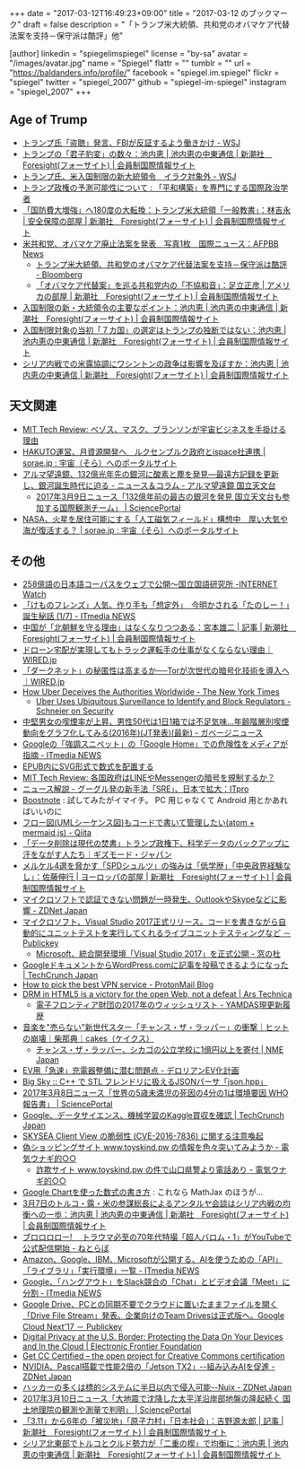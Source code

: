 +++
date = "2017-03-12T16:49:23+09:00"
title = "2017-03-12 のブックマーク"
draft = false
description = "「トランプ米大統領、共和党のオバマケア代替法案を支持－保守派は酷評」他"

[author]
  linkedin = "spiegelimspiegel"
  license = "by-sa"
  avatar = "/images/avatar.jpg"
  name = "Spiegel"
  flattr = ""
  tumblr = ""
  url = "https://baldanders.info/profile/"
  facebook = "spiegel.im.spiegel"
  flickr = "spiegel"
  twitter = "spiegel_2007"
  github = "spiegel-im-spiegel"
  instagram = "spiegel_2007"
+++

## Age of Trump

- [トランプ氏「盗聴」発言、FBIが反証するよう働きかけ - WSJ](http://jp.wsj.com/articles/SB10681214028215414391304583004841325255924)
- [トランプの「君子豹変」の数々：池内恵 | 池内恵の中東通信 | 新潮社　Foresight(フォーサイト) | 会員制国際情報サイト](http://www.fsight.jp/articles/-/42047)
- [トランプ氏、米入国制限の新大統領令　イラク対象外 - WSJ](http://jp.wsj.com/articles/SB11016046573155394914104583006581286067420)
- [トランプ政権の予測可能性について : 「平和構築」を専門にする国際政治学者](http://shinodahideaki.blog.jp/archives/14692997.html)
- [「国防費大増強」へ180度の大転換：トランプ米大統領「一般教書」：林吉永 | 安全保障の部屋 | 新潮社　Foresight(フォーサイト) | 会員制国際情報サイト](http://www.fsight.jp/articles/-/42074)
- [米共和党、オバマケア廃止法案を発表　写真1枚　国際ニュース：AFPBB News](http://www.afpbb.com/articles/-/3120407)
    - [トランプ米大統領、共和党のオバマケア代替法案を支持－保守派は酷評 - Bloomberg](https://www.bloomberg.co.jp/news/articles/2017-03-08/OMGXE76K50XS01)
    - [「オバマケア代替案」を巡る共和党内の「不協和音」：足立正彦 | アメリカの部屋 | 新潮社　Foresight(フォーサイト) | 会員制国際情報サイト](http://www.fsight.jp/articles/-/42088)
- [入国制限の新・大統領令の主要なポイント：池内恵 | 池内恵の中東通信 | 新潮社　Foresight(フォーサイト) | 会員制国際情報サイト](http://www.fsight.jp/articles/-/42076)
- [入国制限対象の当初「７カ国」の選定はトランプの独断ではない：池内恵 | 池内恵の中東通信 | 新潮社　Foresight(フォーサイト) | 会員制国際情報サイト](http://www.fsight.jp/articles/-/42077)
- [シリア内戦での米露協調にワシントンの政争は影響を及ぼすか：池内恵 | 池内恵の中東通信 | 新潮社　Foresight(フォーサイト) | 会員制国際情報サイト](http://www.fsight.jp/articles/-/42094)

## 天文関連

- [MIT Tech Review: ベゾス、マスク、ブランソンが宇宙ビジネスを手掛ける理由](https://www.technologyreview.jp/s/30891/tech-ceo-space-race-intensifies/)
- [HAKUTO運営、月資源開発へ　ルクセンブルク政府とispace社連携 | sorae.jp : 宇宙（そら）へのポータルサイト](http://sorae.jp/030201/2017_03_06_ispace.html)
- [アルマ望遠鏡、132億光年先の銀河に酸素と塵を発見—最遠方記録を更新し、銀河誕生時代に迫る - ニュース＆コラム - アルマ望遠鏡 国立天文台](http://alma.mtk.nao.ac.jp/j/news/pressrelease/201703088132.html)
    - [2017年3月9日ニュース「132億年前の最古の銀河を発見 国立天文台も参加する国際観測チーム」 | SciencePortal](http://scienceportal.jst.go.jp/news/newsflash_review/newsflash/2017/03/20170309_01.html)
- [NASA、火星を居住可能にする「人工磁気フィールド」構想中　厚い大気や海が復活する？ | sorae.jp : 宇宙（そら）へのポータルサイト](http://sorae.jp/030201/2017_03_09_mars.html)

## その他

- [258億語の日本語コーパスをウェブで公開～国立国語研究所 -INTERNET Watch](http://internet.watch.impress.co.jp/docs/news/1047913.html)
- [「けものフレンズ」人気、作り手も「想定外」　今明かされる「たのしー！」誕生秘話 (1/7) - ITmedia NEWS](http://www.itmedia.co.jp/news/articles/1703/06/news058.html)
- [中国が「北朝鮮を守る理由」はなくなりつつある：宮本雄二 | 記事 | 新潮社　Foresight(フォーサイト) | 会員制国際情報サイト](http://www.fsight.jp/articles/-/42068)
- [ドローン宅配が実現してもトラック運転手の仕事がなくならない理由｜WIRED.jp](http://wired.jp/2017/03/03/drone-slinging-ups-van-delivers-future/)
- [「ダークネット」の秘匿性は高まるか──Torが次世代の暗号化技術を導入へ｜WIRED.jp](http://wired.jp/2017/03/06/get-even-easier-hide-dark-web/)
- [How Uber Deceives the Authorities Worldwide - The New York Times](https://www.nytimes.com/2017/03/03/technology/uber-greyball-program-evade-authorities.html)
    - [Uber Uses Ubiquitous Surveillance to Identify and Block Regulators - Schneier on Security](https://www.schneier.com/blog/archives/2017/03/uber_uses_ubiqu.html)
- [中堅男女の喫煙率が上昇、男性50代は1日1箱では不足気味…年齢階層別喫煙動向をグラフ化してみる(2016年)(JT発表)(最新) - ガベージニュース](http://www.garbagenews.net/archives/2182233.html)
- [Googleの「強調スニペット」の「Google Home」での危険性をメディアが指摘 - ITmedia NEWS](http://www.itmedia.co.jp/news/articles/1703/06/news076.html)
- [EPUB内にSVG形式で数式を配置する](http://jittodesign.org/tex-5-11161/)
- [MIT Tech Review: 各国政府はLINEやMessengerの暗号を規制するか？](https://www.technologyreview.jp/s/30849/this-is-why-encryption-is-a-such-a-headache-for-lawmakers/)
- [ニュース解説 - グーグル発の新手法「SRE」、日本で拡大：ITpro](http://itpro.nikkeibp.co.jp/atcl/column/14/346926/030600869/?rt=nocnt)
- [Boostnote](https://boostnote.io/) : 試してみたがイマイチ。 PC 用じゃなくて Android 用とかあればいいのに
- [フロー図(UMLシーケンス図)もコードで書いて管理したい(atom + mermaid.js) - Qiita](http://qiita.com/hirofumihida/items/06e4c7b9fca086f056ff)
- [「データ削除は現代の焚書」トランプ政権下、科学データのバックアップに汗をながす人たち｜ギズモード・ジャパン](http://www.gizmodo.jp/2017/03/datarefuge-what-it-is-and-why-its-happening.html)
- [メルケル4選を脅かす「SPDシュルツ」の強みは「低学歴」「中央政界経験なし」：佐藤伸行 | ヨーロッパの部屋 | 新潮社　Foresight(フォーサイト) | 会員制国際情報サイト](http://www.fsight.jp/articles/-/42071)
- [マイクロソフトで認証できない問題が一時発生、OutlookやSkypeなどに影響 - ZDNet Japan](https://japan.zdnet.com/article/35097728/)
- [マイクロソフト、Visual Studio 2017正式リリース。コードを書きながら自動的にユニットテストを実行してくれるライブユニットテスティングなど － Publickey](http://www.publickey1.jp/blog/17/visual_studio_2017.html)
    - [Microsoft、統合開発環境「Visual Studio 2017」を正式公開 - 窓の杜](http://forest.watch.impress.co.jp/docs/news/1048319.html)
- [GoogleドキュメントからWordPress.comに記事を投稿できるようになった | TechCrunch Japan](http://jp.techcrunch.com/2017/03/08/20170307wordpresscom-now-lets-you-write-and-collaborate-in-google-docs/)
- [How to pick the best VPN service - ProtonMail Blog](https://protonmail.com/blog/best-vpn-service/)
- [DRM in HTML5 is a victory for the open Web, not a defeat | Ars Technica](https://arstechnica.com/business/2017/03/drm-in-html5-is-a-victory-for-the-open-web-not-a-defeat/)
    - [電子フロンティア財団の2017年のウィッシュリスト - YAMDAS現更新履歴](http://d.hatena.ne.jp/yomoyomo/20161226/effs2017wishlist)
- [音楽を"売らない"新世代スター「チャンス・ザ・ラッパー」の衝撃｜ヒットの崩壊｜柴那典｜cakes（ケイクス）](https://cakes.mu/posts/15488)
    - [チャンス・ザ・ラッパー、シカゴの公立学校に1億円以上を寄付 | NME Japan](http://nme-jp.com/news/34747/)
- [EV用「急速」充電器整備に潜む問題点 - デロリアンEV化計画](http://delorean.tumblr.com/post/158094669407/)
- [Big Sky :: C++ で STL フレンドリに扱えるJSONパーサ「json.hpp」](http://mattn.kaoriya.net/software/lang/c/20170307144241.htm)
- [2017年3月8日ニュース「世界の5歳未満児の死因の4分の1は環境要因 WHO報告書」 | SciencePortal](http://scienceportal.jst.go.jp/news/newsflash_review/newsflash/2017/03/20170308_01.html)
- [Google、データサイエンス、機械学習のKaggle買収を確認 | TechCrunch Japan](http://jp.techcrunch.com/2017/03/09/20170308google-confirms-its-acquisition-of-data-science-community-kaggle/)
- [SKYSEA Client View の脆弱性 (CVE-2016-7836) に関する注意喚起](http://www.jpcert.or.jp/at/2016/at160051.html)
- [偽ショッピングサイト www.toyskind.pw の情報を色々突いてみようか - 電気ウナギ的○○](http://blog.netandfield.com/shar/2017/03/-wwwtoyskindpw.html)
    - [詐欺サイト www.toyskind.pw の件で山口県警より電話あり - 電気ウナギ的○○](http://blog.netandfield.com/shar/2017/03/-wwwtoyskindpw-1.html)
- [Google Chartを使った数式の書き方](http://www.geisya.or.jp/~mwm48961/electro/parameter5.htm) : これなら MathJax のほうが...
- [3月7日のトルコ・露・米の参謀総長によるアンタルヤ会談はシリア内戦の均衡への一歩：池内恵 | 池内恵の中東通信 | 新潮社　Foresight(フォーサイト) | 会員制国際情報サイト](http://www.fsight.jp/articles/-/42079)
- [ブロロロロー! 　トラウマ必至の70年代特撮「超人バロム・1」がYouTubeで公式配信開始 - ねとらぼ](http://nlab.itmedia.co.jp/nl/articles/1703/09/news096.html)
- [Amazon、Google、IBM、Microsoftが公開する、AIを使うための「API」「ライブラリ」「実行環境」一覧 - ITmedia NEWS](http://www.itmedia.co.jp/news/articles/1703/08/news072.html)
- [Google、「ハングアウト」をSlack競合の「Chat」とビデオ会議「Meet」に分割 - ITmedia NEWS](http://www.itmedia.co.jp/news/articles/1703/10/news067.html)
- [Google Drive、PCとの同期不要でクラウドに置いたままファイルを開く「Drive File Stream」発表。企業向けのTeam Drivesは正式版へ。Google Cloud Next'17 － Publickey](http://www.publickey1.jp/blog/17/google_drivepcdrive_file_streamteam_drivesgoogle_cloud_next17.html)
- [Digital Privacy at the U.S. Border: Protecting the Data On Your Devices and In the Cloud | Electronic Frontier Foundation](https://www.eff.org/wp/digital-privacy-us-border-2017)
- [Get CC Certified – the open project for Creative Commons certification](https://certificates.creativecommons.org/)
- [NVIDIA、Pascal搭載で性能2倍の「Jetson TX2」--組み込みAIを促進 - ZDNet Japan](https://japan.zdnet.com/article/35097802/)
- [ハッカーの多くは標的システムに半日以内で侵入可能--Nuix - ZDNet Japan](https://japan.zdnet.com/article/35097481/)
- [2017年3月10日ニュース「大地震で沈降した太平洋沿岸部地盤の隆起続く 国土地理院の観測や測量で判明」 | SciencePortal](http://scienceportal.jst.go.jp/news/newsflash_review/newsflash/2017/03/20170310_01.html)
- [「3.11」から6年の「被災地」「原子力村」「日本社会」：吉野源太郎 | 記事 | 新潮社　Foresight(フォーサイト) | 会員制国際情報サイト](http://www.fsight.jp/articles/-/42086)
- [シリア北東部でトルコとクルド勢力が「二重の楔」で均衡に：池内恵 | 池内恵の中東通信 | 新潮社　Foresight(フォーサイト) | 会員制国際情報サイト](http://www.fsight.jp/articles/-/42089)
